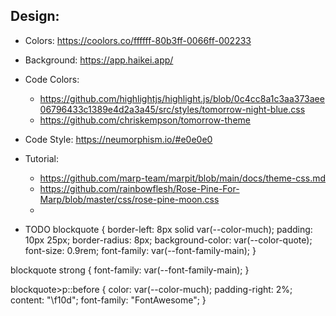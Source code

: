 ## Design:
- Colors: https://coolors.co/ffffff-80b3ff-0066ff-002233
- Background: https://app.haikei.app/
- Code Colors: 
  - https://github.com/highlightjs/highlight.js/blob/0c4cc8a1c3aa373aee06796433c1389e4d2a3a45/src/styles/tomorrow-night-blue.css
  - https://github.com/chriskempson/tomorrow-theme
- Code Style: https://neumorphism.io/#e0e0e0


- Tutorial:
  - https://github.com/marp-team/marpit/blob/main/docs/theme-css.md
  - https://github.com/rainbowflesh/Rose-Pine-For-Marp/blob/master/css/rose-pine-moon.css
  - 



- TODO
blockquote {
  border-left: 8px solid var(--color-much);
  padding: 10px 25px;
  border-radius: 8px;
  background-color: var(--color-quote);
  font-size: 0.9rem;
  font-family: var(--font-family-main);
}

blockquote strong {
  font-family: var(--font-family-main);
}

blockquote>p::before {
  color: var(--color-much);
  padding-right: 2%;
  content: "\f10d"; 
  font-family: "FontAwesome";
}


